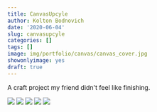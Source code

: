 ```yaml
---
title: CanvasUpcyle
author: Kolton Bodnovich
date: '2020-06-04'
slug: canvasupcyle
categories: []
tags: []
image: img/portfolio/canvas/canvas_cover.jpg
showonlyimage: yes
draft: true
---
```


A craft project my friend didn't feel like finishing.

![](/portfolio/Canvas_files/Canvas2_zoomed.jpg)
![](/portfolio/Canvas_files/Canvas_all3.jpg)
![](/portfolio/Canvas_files/canvas_hotpink.jpg)
![](/portfolio/Canvas_files/canvas_hotpink_back.jpg)
![](/portfolio/Canvas_files/canvas_hotpink_back_zoomed.jpg)